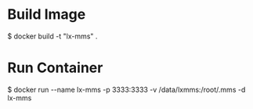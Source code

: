 # Build Image

  $ docker build -t "lx-mms" .

# Run Container

  $ docker run --name lx-mms -p 3333:3333 -v /data/lxmms:/root/.mms -d lx-mms 
